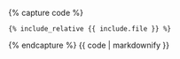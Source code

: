 {% capture code %}
```{{ include.type }}
{% include_relative {{ include.file }} %}
```
{% endcapture %}
{{ code | markdownify }}